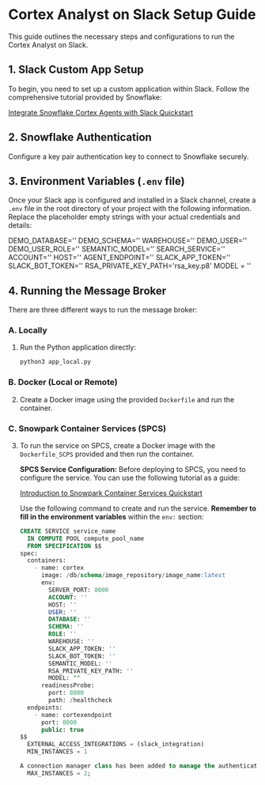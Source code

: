 # Cortex Analyst on Slack Setup Guide

This guide outlines the necessary steps and configurations to run the Cortex Analyst on Slack.

## 1. Slack Custom App Setup

To begin, you need to set up a custom application within Slack. Follow the comprehensive tutorial provided by Snowflake:

[Integrate Snowflake Cortex Agents with Slack Quickstart](https://quickstarts.snowflake.com/guide/integrate_snowflake_cortex_agents_with_slack/index.html?index=..%2F..index#1)

## 2. Snowflake Authentication

Configure a key pair authentication key to connect to Snowflake securely.

## 3. Environment Variables (`.env` file)

Once your Slack app is configured and installed in a Slack channel, create a `.env` file in the root directory of your project with the following information. Replace the placeholder empty strings with your actual credentials and details:

DEMO_DATABASE=''
DEMO_SCHEMA=''
WAREHOUSE=''
DEMO_USER=''
DEMO_USER_ROLE=''
SEMANTIC_MODEL=''
SEARCH_SERVICE=''
ACCOUNT=''
HOST=''
AGENT_ENDPOINT=''
SLACK_APP_TOKEN=''
SLACK_BOT_TOKEN=''
RSA_PRIVATE_KEY_PATH='rsa_key.p8'
MODEL = ''

## 4. Running the Message Broker

There are three different ways to run the message broker:

### A. Locally

1.  Run the Python application directly:
    ```bash
    python3 app_local.py
    ```

### B. Docker (Local or Remote)

2.  Create a Docker image using the provided `Dockerfile` and run the container.

### C. Snowpark Container Services (SPCS)

3.  To run the service on SPCS, create a Docker image with the `Dockerfile_SCPS` provided and then run the container.

    **SPCS Service Configuration:**
    Before deploying to SPCS, you need to configure the service. You can use the following tutorial as a guide:

    [Introduction to Snowpark Container Services Quickstart](https://quickstarts.snowflake.com/guide/intro_to_snowpark_container_services/index.html#0)

    Use the following command to create and run the service. **Remember to fill in the environment variables** within the `env:` section:

    ```sql
    CREATE SERVICE service_name
      IN COMPUTE POOL compute_pool_name
      FROM SPECIFICATION $$
    spec:
      containers:
        - name: cortex
          image: /db/schema/image_repository/image_name:latest
          env:
            SERVER_PORT: 8000
            ACCOUNT: ''
            HOST: ''
            USER: ''
            DATABASE: ''
            SCHEMA: ''
            ROLE: ''
            WAREHOUSE: ''
            SLACK_APP_TOKEN: ''
            SLACK_BOT_TOKEN: ''
            SEMANTIC_MODEL: ''
            RSA_PRIVATE_KEY_PATH: ''
            MODEL: ""
          readinessProbe:
            port: 8000
            path: /healthcheck
      endpoints:
        - name: cortexendpoint
          port: 8000
          public: true
    $$
      EXTERNAL_ACCESS_INTEGRATIONS = (slack_integration)
      MIN_INSTANCES = 1

    A connection manager class has been added to manage the authentication in Snowflake. The manager has implemented a token auto refresh method.
      MAX_INSTANCES = 2;
    ```
